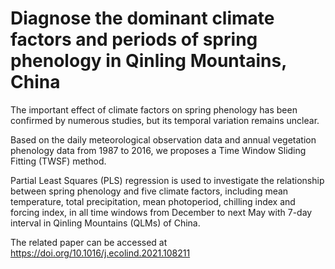 # Diagnose the dominant climate factors and periods of spring phenology in Qinling Mountains, China

The important effect of climate factors on spring phenology has been confirmed by numerous studies, but its temporal variation remains unclear. 

Based on the daily meteorological observation data and annual vegetation phenology data from 1987 to 2016, we proposes a Time Window Sliding Fitting (TWSF) method. 

Partial Least Squares (PLS) regression is used to investigate the relationship between spring phenology and five climate factors, including mean temperature, total precipitation, mean photoperiod, chilling index and forcing index, in all time windows from December to next May with 7-day interval in Qinling Mountains (QLMs) of China.

The related paper can be accessed at https://doi.org/10.1016/j.ecolind.2021.108211
